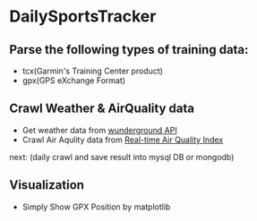 # DailySportsTracker

## Parse the following types of training data:

- tcx(Garmin's Training Center product)
- gpx(GPS eXchange Format)

## Crawl Weather & AirQuality data

- Get weather data from [wunderground API](https://www.wunderground.com/weather/api)
- Crawl Air Aqulity data from [Real-time Air Quality Index](http://aqicn.org/city/beijing/)

next: (daily crawl and save result into mysql DB or mongodb)

## Visualization

- Simply Show GPX Position by matplotlib
